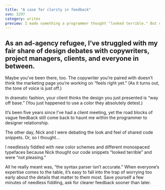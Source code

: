 ```yaml
---
title: "A case for clarity in feedback"
svn: 3297
category: writes
preview: I made something a programmer thought "looked terrible." But did I?
---
```

## As an ad-agency refugee, I’ve struggled with my fair share of design debates with copywriters, project managers, clients, and everyone in between.

Maybe you’ve been there, too. The copywriter you’re paired with doesn’t think the marketing page you’re working on “feels right yet.” (As it turns out, the tone of voice is just off.) 

In dramatic fashion, your client thinks the design you just presented is “way off base.” (You just happened to use a color they absolutely detest.) 

It’s been five years since I’ve had a client meeting, yet the road blocks of vague feedback still come back to haunt me within the programmer to designer relationship. 

The other day, Nick and I were debating the look and feel of shared code snippets. Or, so I thought…

I needlessly fiddled with new color schemes and different monospaced typefaces because Nick thought our code snippets “looked terrible” and were “not pleasing.” 

All he really meant was, “the syntax parser isn’t accurate.” 
When everyone’s expertise comes to the table, it’s easy to fall into the trap of worrying too early about the details that matter to them most. Save yourself a few minutes of needless fiddling, ask for clearer feedback sooner than later. 